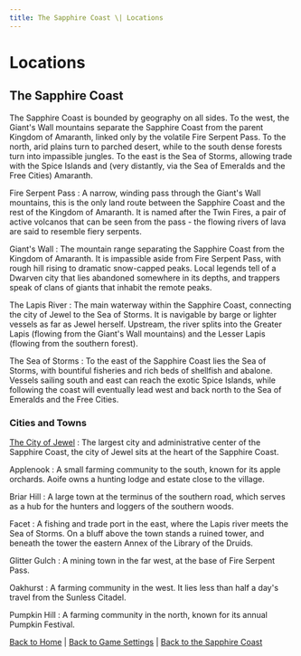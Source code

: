 ```yaml
---
title: The Sapphire Coast \| Locations
---
```


# Locations

## The Sapphire Coast

The Sapphire Coast is bounded by geography on all sides. To the west, the Giant's Wall mountains separate the Sapphire Coast from the parent Kingdom of Amaranth, linked only by the volatile Fire Serpent Pass. To the north, arid plains turn to parched desert, while to the south dense forests turn into impassible jungles. To the east is the Sea of Storms, allowing trade with the Spice Islands and (very distantly, via the Sea of Emeralds and the Free Cities) Amaranth.

Fire Serpent Pass
: A narrow, winding pass through the Giant's Wall mountains, this is the only land route between the Sapphire Coast and the rest of the Kingdom of Amaranth. It is named after the Twin Fires, a pair of active volcanos that can be seen from the pass - the flowing rivers of lava are said to resemble fiery serpents.

Giant's Wall
: The mountain range separating the Sapphire Coast from the Kingdom of Amaranth. It is impassible aside from Fire Serpent Pass, with rough hill rising to dramatic snow-capped peaks. Local legends tell of a Dwarven city that lies abandoned somewhere in its depths, and trappers speak of clans of giants that inhabit the remote peaks.

The Lapis River
: The main waterway within the Sapphire Coast, connecting the city of Jewel to the Sea of Storms. It is navigable by barge or lighter vessels as far as Jewel herself. Upstream, the river splits into the Greater Lapis (flowing from the Giant's Wall mountains) and the Lesser Lapis (flowing from the southern forest).

The Sea of Storms
: To the east of the Sapphire Coast lies the Sea of Storms, with bountiful fisheries and rich beds of shellfish and abalone. Vessels sailing south and east can reach the exotic Spice Islands, while following the coast will eventually lead west and back north to the Sea of Emeralds and the Free Cities.

### Cities and Towns

[The City of Jewel]({{site.baseurl}}/settings/sapphire-coast/locations/city-of-jewel)
: The largest city and administrative center of the Sapphire Coast, the city of Jewel sits at the heart of the Sapphire Coast.

Applenook
: A small farming community to the south, known for its apple orchards. Aoife owns a hunting lodge and estate close to the village.

Briar Hill
: A large town at the terminus of the southern road, which serves as a hub for the hunters and loggers of the southern woods.

Facet
: A fishing and trade port in the east, where the Lapis river meets the Sea of Storms. On a bluff above the town stands a ruined tower, and beneath the tower the eastern Annex of the Library of the Druids.

Glitter Gulch
: A mining town in the far west, at the base of Fire Serpent Pass.

Oakhurst
: A farming community in the west. It lies less than half a day's travel from the Sunless Citadel.

Pumpkin Hill
: A farming community in the north, known for its annual Pumpkin Festival.

[Back to Home]({{site.baseurl}}/)
|
[Back to Game Settings]({{site.baseurl}}/settings)
|
[Back to the Sapphire Coast]({{site.baseurl}}/settings/sapphire-coast)
